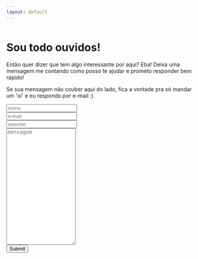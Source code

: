 ```yaml
---
layout: default
---
```


<div class="row">
    <div class="column">
        <h1>Sou todo ouvidos!</h1>
        <p>Então quer dizer que tem algo interessante por aqui? Eba! Deixa uma mensagem me contando como posso te ajudar e prometo responder bem rápido!</p>
        <p>Se sua mensagem não couber aqui do lado, fica a vontade pra só mandar um 'oi' e eu respondo por e-mail :)</p>
    </div>
    <div class="column">
        <form id="contact-form" target="_self" method="post" action="https://qhzigh4g20.execute-api.us-west-2.amazonaws.com/latest/contact">
            <input required placeholder="nome" type="text" name="name"><br/>
            <input required placeholder="e-mail" type="email" name="email"><br/>
            <input required placeholder="assunto" type="text" name="subject"><br/>
            <textarea maxlength="2500" required placeholder="mensagem" name="message" rows='20'></textarea><br/>
            <input type="submit">
        </form>
    </div>
</div>

<script src="https://code.jquery.com/jquery-3.3.1.min.js" 
integrity="sha256-FgpCb/KJQlLNfOu91ta32o/NMZxltwRo8QtmkMRdAu8="
crossorigin="anonymous"></script>
<script type="text/javascript" src="/assets/js/form.js"></script>